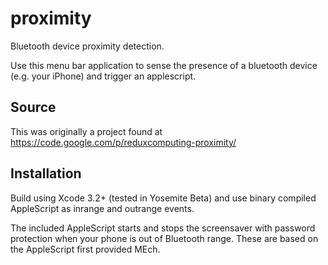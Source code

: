 proximity
=========

Bluetooth device proximity detection.

Use this menu bar application to sense the presence of a bluetooth device (e.g. your iPhone) and trigger an applescript.

## Source
This was originally a project found at https://code.google.com/p/reduxcomputing-proximity/

## Installation
Build using Xcode 3.2+ (tested in Yosemite Beta) and use binary compiled AppleScript as inrange and outrange events.

The included AppleScript starts and stops the screensaver with password protection when your phone is out of Bluetooth range.
These are based on the AppleScript first provided MEch.
